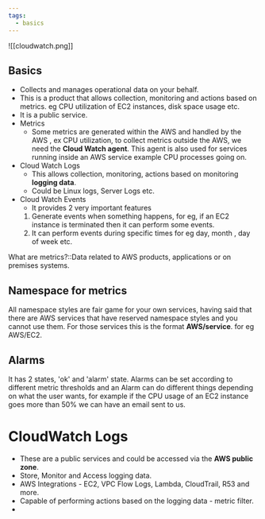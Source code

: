 ```yaml
---
tags:
  - basics
---
```

![[cloudwatch.png]]
## Basics

- Collects and manages operational data on your behalf.
- This is a product that allows collection, monitoring and actions based on metrics. eg CPU utilization of EC2 instances, disk space usage etc.
- It is a public service.
- Metrics
	- Some metrics are generated within the AWS and handled by the AWS , ex CPU utilization, to collect metrics outside the AWS, we need the **Cloud Watch agent**. This agent is also used for services running inside an AWS service  example CPU processes going on.
- Cloud Watch Logs
	- This allows collection, monitoring, actions based on monitoring **logging data**.
	- Could be Linux logs, Server Logs etc.
- Cloud Watch Events
	- It provides 2 very important features
	1. Generate events when something happens, for eg, if an EC2 instance is terminated then it can perform some events.
	2. It can perform events during specific times for eg day, month , day of week etc.

What are metrics?::Data related to AWS products, applications or on premises systems.
<!--SR:!2024-07-20,17,250-->


## Namespace for metrics 
All namespace styles are fair game for your own services, having said that there are AWS services that have reserved namespace styles and you cannot use them. For those services this is the format **AWS/service**. for eg AWS/EC2. 

## Alarms 
It has 2 states, 'ok' and 'alarm' state. Alarms can be set according to different metric thresholds and an Alarm can do different things depending on what the user wants, for example if the CPU usage of an EC2 instance goes more than 50% we can have an email sent to us.

# CloudWatch Logs

-  These are a public services and could be accessed via the **AWS public zone**.
- Store, Monitor and Access logging data.
- AWS Integrations - EC2, VPC Flow Logs, Lambda, CloudTrail, R53 and more.
- Capable of performing actions based on the logging data - metric filter.
- 